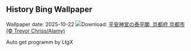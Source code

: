 ## History Bing Wallpaper
Wallpaper date: 2025-10-22
![](https://www.bing.com/th?id=OHR.HeianDay2025_JA-JP1910457007_UHD.jpg&w=1000)Download: [平安神宮の泰平閣, 京都府 京都市 (© Trevor Chriss/Alamy)](https://www.bing.com/th?id=OHR.HeianDay2025_JA-JP1910457007_UHD.jpg)

Auto get programm by LtgX
